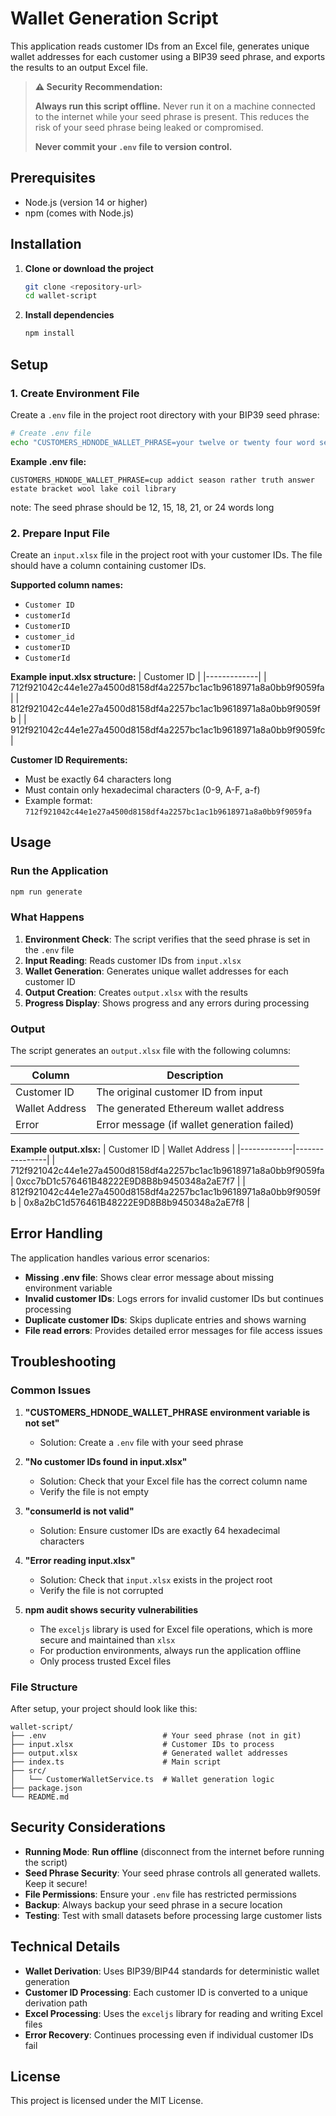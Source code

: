 # Wallet Generation Script

This application reads customer IDs from an Excel file, generates unique wallet addresses for each customer using a BIP39 seed phrase, and exports the results to an output Excel file.

> **⚠️ Security Recommendation:**
> 
> **Always run this script offline.** Never run it on a machine connected to the internet while your seed phrase is present. This reduces the risk of your seed phrase being leaked or compromised.
>
> **Never commit your `.env` file to version control.**

## Prerequisites

- Node.js (version 14 or higher)
- npm (comes with Node.js)

## Installation

1. **Clone or download the project**
   ```bash
   git clone <repository-url>
   cd wallet-script
   ```

2. **Install dependencies**
   ```bash
   npm install
   ```

## Setup

### 1. Create Environment File

Create a `.env` file in the project root directory with your BIP39 seed phrase:

```bash
# Create .env file
echo "CUSTOMERS_HDNODE_WALLET_PHRASE=your twelve or twenty four word seed phrase here" > .env
```

**Example .env file:**
```
CUSTOMERS_HDNODE_WALLET_PHRASE=cup addict season rather truth answer estate bracket wool lake coil library
```

note: The seed phrase should be 12, 15, 18, 21, or 24 words long

### 2. Prepare Input File

Create an `input.xlsx` file in the project root with your customer IDs. The file should have a column containing customer IDs.

**Supported column names:**
- `Customer ID`
- `customerId`
- `CustomerID`
- `customer_id`
- `customerID`
- `CustomerId`

**Example input.xlsx structure:**
| Customer ID |
|-------------|
| 712f921042c44e1e27a4500d8158df4a2257bc1ac1b9618971a8a0bb9f9059fa |
| 812f921042c44e1e27a4500d8158df4a2257bc1ac1b9618971a8a0bb9f9059fb |
| 912f921042c44e1e27a4500d8158df4a2257bc1ac1b9618971a8a0bb9f9059fc |

**Customer ID Requirements:**
- Must be exactly 64 characters long
- Must contain only hexadecimal characters (0-9, A-F, a-f)
- Example format: `712f921042c44e1e27a4500d8158df4a2257bc1ac1b9618971a8a0bb9f9059fa`

## Usage

### Run the Application

```bash
npm run generate
```

### What Happens

1. **Environment Check**: The script verifies that the seed phrase is set in the `.env` file
2. **Input Reading**: Reads customer IDs from `input.xlsx`
3. **Wallet Generation**: Generates unique wallet addresses for each customer ID
4. **Output Creation**: Creates `output.xlsx` with the results
5. **Progress Display**: Shows progress and any errors during processing

### Output

The script generates an `output.xlsx` file with the following columns:

| Column | Description |
|--------|-------------|
| Customer ID | The original customer ID from input |
| Wallet Address | The generated Ethereum wallet address |
| Error | Error message (if wallet generation failed) |

**Example output.xlsx:**
| Customer ID | Wallet Address |
|-------------|----------------|
| 712f921042c44e1e27a4500d8158df4a2257bc1ac1b9618971a8a0bb9f9059fa | 0xcc7bD1c576461B48222E9D8B8b9450348a2aE7f7 |
| 812f921042c44e1e27a4500d8158df4a2257bc1ac1b9618971a8a0bb9f9059fb | 0x8a2bC1d576461B48222E9D8B8b9450348a2aE7f8 |

## Error Handling

The application handles various error scenarios:

- **Missing .env file**: Shows clear error message about missing environment variable
- **Invalid customer IDs**: Logs errors for invalid customer IDs but continues processing
- **Duplicate customer IDs**: Skips duplicate entries and shows warning
- **File read errors**: Provides detailed error messages for file access issues

## Troubleshooting

### Common Issues

1. **"CUSTOMERS_HDNODE_WALLET_PHRASE environment variable is not set"**
   - Solution: Create a `.env` file with your seed phrase

2. **"No customer IDs found in input.xlsx"**
   - Solution: Check that your Excel file has the correct column name
   - Verify the file is not empty

3. **"consumerId is not valid"**
   - Solution: Ensure customer IDs are exactly 64 hexadecimal characters

4. **"Error reading input.xlsx"**
   - Solution: Check that `input.xlsx` exists in the project root
   - Verify the file is not corrupted

5. **npm audit shows security vulnerabilities**
   - The `exceljs` library is used for Excel file operations, which is more secure and maintained than `xlsx`
   - For production environments, always run the application offline
   - Only process trusted Excel files

### File Structure

After setup, your project should look like this:

```
wallet-script/
├── .env                          # Your seed phrase (not in git)
├── input.xlsx                    # Customer IDs to process
├── output.xlsx                   # Generated wallet addresses
├── index.ts                      # Main script
├── src/
│   └── CustomerWalletService.ts  # Wallet generation logic
├── package.json
└── README.md
```

## Security Considerations

- **Running Mode**: **Run offline** (disconnect from the internet before running the script)
- **Seed Phrase Security**: Your seed phrase controls all generated wallets. Keep it secure!
- **File Permissions**: Ensure your `.env` file has restricted permissions
- **Backup**: Always backup your seed phrase in a secure location
- **Testing**: Test with small datasets before processing large customer lists

## Technical Details

- **Wallet Derivation**: Uses BIP39/BIP44 standards for deterministic wallet generation
- **Customer ID Processing**: Each customer ID is converted to a unique derivation path
- **Excel Processing**: Uses the `exceljs` library for reading and writing Excel files
- **Error Recovery**: Continues processing even if individual customer IDs fail

## License

This project is licensed under the MIT License. 